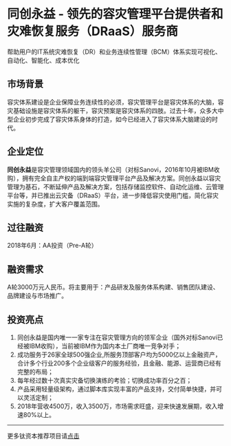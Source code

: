 # 同创永益 - 领先的容灾管理平台提供者和灾难恢复服务（DRaaS）服务商

帮助用户的IT系统灾难恢复（DR）和业务连续性管理（BCM）体系实现可视化、自动化、智能化、成本优化

## 市场背景

容灾体系建设是企业保障业务连续性的必须，容灾管理平台是容灾体系的大脑，容灾基础设施是容灾体系的躯干，容灾预案是容灾体系的四肢。过去十年，众多大中型企业初步完成了容灾体系身体的打造，如今已经进入了容灾体系大脑建设的时代。

## 企业定位

**同创永益**是容灾管理领域国内的领头羊公司（对标Sanovi，2016年10月被IBM收购），拥有完全自主产权的端到端容灾管理平台产品及解决方案。同创永益以容灾管理为基石，不断延伸产品及解决方案，包括存储监控软件、自动化运维、云管理平台等，并已推出云灾备（DRaaS）平台，进一步降低容灾使用门槛，简化容灾实施的复杂度，扩大客户覆盖范围。

## 过往融资

2018年6月：AA投资（Pre-A轮）

## 融资需求

A轮3000万元人民币。将主要用于：产品研发及服务体系构建、销售团队建设、品牌建设与市场推广。

## 投资亮点

1.  同创永益是国内唯一一家专注在容灾管理方向的领军企业（国外对标Sanovi已经被IBM收购），当前被IBM作为国内本土厂商唯一竞争对手；
2.  成功服务于26家全球500强企业,所服务顶部客户均为5000亿以上金融资产，合计多个行业200多个企业级客户的服务经验，且金融、能源、运营商已经有完整的布局；
3.  每年经过数十次真实灾备切换演练的考验；切换成功率百分之百；
4.  产品采用轻量级架构，通过脚本库实现丰富的产品支持，交付简单快捷，并可以灵活定制；
5.  2018年营收4500万，收入3500万，市场需求旺盛，迎来快速发展期，收入增速80%以上。

---
更多钛资本推荐项目请[点击](./README.md)
